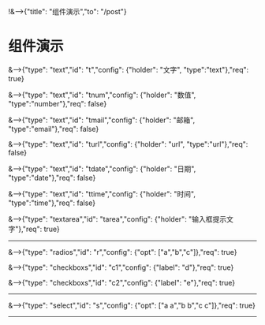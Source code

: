 !&-->{"title": "组件演示","to": "/post"}

# 组件演示

&-->{"type": "text","id": "t","config": {"holder": "文字", "type":"text"},"req": true}

&-->{"type": "text","id": "tnum","config": {"holder": "数值", "type":"number"},"req": false}

&-->{"type": "text","id": "tmail","config": {"holder": "邮箱", "type":"email"},"req": false}

&-->{"type": "text","id": "turl","config": {"holder": "url", "type":"url"},"req": false}

&-->{"type": "text","id": "tdate","config": {"holder": "日期", "type":"date"},"req": false}

&-->{"type": "text","id": "ttime","config": {"holder": "时间", "type":"time"},"req": false}

&-->{"type": "textarea","id": "tarea","config": {"holder": "输入框提示文字"},"req": true}

---

&-->{"type": "radios","id": "r","config": {"opt": ["a","b","c"]},"req": true}

&-->{"type": "checkboxs","id": "c1","config": {"label": "d"},"req": true}

&-->{"type": "checkboxs","id": "c2","config": {"label": "e"},"req": true}

---

&-->{"type": "select","id": "s","config": {"opt": ["a a","b b","c c"]},"req": true}

---